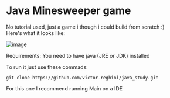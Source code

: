 # Java Minesweeper game

No tutorial used, just a game i though i could build from scratch :)<br>
Here's what it looks like:

![image](https://github.com/victor-reghini/java_study/assets/52582270/51beb5a8-b795-4147-a0d3-ac4a48989fb7)


Requirements: You need to have java (JRE or JDK) installed

To run it just use these commads:

```git clone https://github.com/victor-reghini/java_study.git```

For this one I recommend running Main on a IDE
